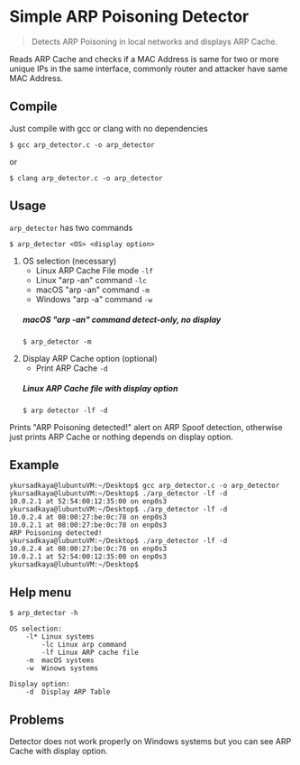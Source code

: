 # Simple ARP Poisoning Detector

>Detects ARP Poisoning in local networks and displays ARP Cache.

Reads ARP Cache and checks if a MAC Address is same for two or more unique IPs in the same interface, commonly router and attacker have same MAC Address.

## Compile

Just compile with gcc or clang with no dependencies
```
$ gcc arp_detector.c -o arp_detector
```
or
```
$ clang arp_detector.c -o arp_detector
```

## Usage
`arp_detector` has two commands

```
$ arp_detector <OS> <display option> 
```

1. OS selection (necessary)
	* Linux ARP Cache File mode `-lf`
	* Linux "arp -an" command `-lc`
	* macOS "arp -an" command `-m`
	* Windows "arp -a" command `-w`
	##### macOS "arp -an" command detect-only, no display
	```
	$ arp_detector -m
	```
2. Display ARP Cache option (optional)
	* Print ARP Cache `-d`
	##### Linux ARP Cache file with display option
	```
	$ arp detector -lf -d
	```

Prints "ARP Poisoning detected!" alert on ARP Spoof detection, otherwise just prints ARP Cache or nothing depends on display option.

## Example

```
ykursadkaya@lubuntuVM:~/Desktop$ gcc arp_detector.c -o arp_detector
ykursadkaya@lubuntuVM:~/Desktop$ ./arp_detector -lf -d
10.0.2.1 at 52:54:00:12:35:00 on enp0s3
ykursadkaya@lubuntuVM:~/Desktop$ ./arp_detector -lf -d
10.0.2.4 at 08:00:27:be:0c:78 on enp0s3
10.0.2.1 at 08:00:27:be:0c:78 on enp0s3
ARP Poisoning detected!
ykursadkaya@lubuntuVM:~/Desktop$ ./arp_detector -lf -d
10.0.2.4 at 08:00:27:be:0c:78 on enp0s3
10.0.2.1 at 52:54:00:12:35:00 on enp0s3
ykursadkaya@lubuntuVM:~/Desktop$
```

## Help menu
```
$ arp_detector -h
```
```
OS selection:
	-l*	Linux systems
		-lc	Linux arp command
		-lf	Linux ARP cache file
	-m	macOS systems
	-w	Winows systems

Display option:
	-d	Display ARP Table
```

## Problems

Detector does not work properly on Windows systems but you can see ARP Cache with display option.